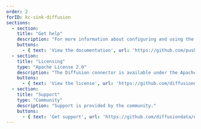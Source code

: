 ```yaml
---
order: 2
forID: kc-sink-diffusion
sections:
  - section:
    title: "Get help"
    description: "For more information about configuring and using the connector, see the documentation."
    buttons:
      - { text: 'View the documentation', url: 'https://github.com/pushtechnology/diffusion-kafka-connect' }
  - section:
    title: "Licensing"
    type: "Apache License 2.0"
    description: "The Diffusion connector is available under the Apache License 2.0 license."
    buttons:
      - { text: 'View the license', url: 'https://github.com/diffusiondata/diffusion-kafka-connect/blob/master/LICENSE' }
  - section:
    title: "Support"
    type: "Community"
    description: "Support is provided by the community."
    buttons:
      - { text: 'Get support', url: 'https://github.com/diffusiondata/diffusion-kafka-connect/issues' }
---
```

